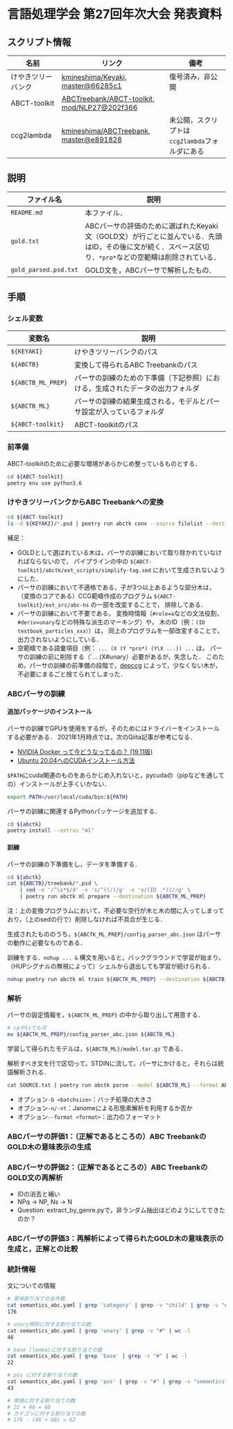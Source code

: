 # 言語処理学会 第27回年次大会 発表資料

## スクリプト情報
| 名前            | リンク | 備考 |
|----------------|-------|-----|
| けやきツリーバンク  | [kmineshima/Keyaki, master@66285c1](https://github.com/kmineshima/Keyaki/commit/66285c1339363234886231c2e77d7560e318c46a) | 復号済み，非公開 |
| ABCT-toolkit   | [ABCTreebank/ABCT-toolkit, mod/NLP27@202f366](https://github.com/ABCTreebank/ABCT-toolkit/commit/202f366c7d8bc1637e9f8f60fd1d23be91a9f8e0)  | |
| ccg2lambda     | [kmineshima/ABCTreebank, master@e891828](https://github.com/kmineshima/abctreebank/commit/e8918282f1e8a94160fb7ee60873bd5bc40cf6e1) | 未公開，スクリプトは`ccg2lambda`フォルダにある |

## 説明
| ファイル名               | 説明                              |
|-----------------------|----------------------------------|
| `README.md`           | 本ファイル．                        |
| `gold.txt`            | ABCパーサの評価のために選ばれたKeyaki文（GOLD文）が行ごとに並んでいる．先頭はID，その後に文が続く．スペース区切り．`*pro*`などの空範疇は削除されている． |
| `gold_parsed.psd.txt` | GOLD文を，ABCパーサで解析したもの．     |

## 手順
### シェル変数
| 変数名                  | 説明                              |
|-----------------------|----------------------------------|
| `${KEYAKI}`           | けやきツリーバンクのパス               |
| `${ABCTB}`            | 変換して得られるABC Treebankのパス     |
| `${ABCTB_ML_PREP}`    | パーサの訓練のための下準備（下記参照）における，生成されたデータの出力フォルダ |
| `${ABCTB_ML}`         | パーサの訓練の結果生成される，モデルとパーサ設定が入っているフォルダ |
| `${ABCT-toolkit}`     | ABCT-toolkitのパス                 |

### 前準備
ABCT-toolkitのために必要な環境があらかじめ整っているものとする．
```sh
cd ${ABCT-toolkit}
poetry env use python3.6
```

### けやきツリーバンクからABC Treebankへの変換
```sh 
cd ${ABCT-toolkit}
ls -d ${KEYAKI}/*.psd | poetry run abctk conv --source filelist --destination ${ABCTB}
```

補足：

- GOLDとして選ばれている木は，パーサの訓練において取り除かれていなければならないので，
    パイプラインの中の `${ABCT-toolkit}/abctk/ext_scripts/simplify-tag.sed` において生成されないようにした．
- パーサの訓練において不適格である，子が3つ以上あるような部分木は，
    （変換のコアである）CCG範疇作成のプログラム `${ABCT-toolkit}/ext_src/abc-hs` の一部を改変することで，
    排除してある．
- パーサの訓練において不要である，
    変換時情報（`#role=a`などの文法役割，`#deriv=unary`などの特殊な派生のマーキング）や，
    木のID（例：`(ID textbook_particles_xxx）`）は，
    同上のプログラムを一部改変することで，出力されないようにしている．
- 空範疇である語彙項目（例： `... (X (Y *pro*) (Y\X ...)) ...` は，
    パーサの訓練の前に削除する（`... (X#unary）必要があるが，失念した．
    このため，パーサの訓練の前準備の段階で，[depccg](https://github.com/masashi-y/depccg/blob/9d375edf9b74e22f8d7dcdf78dab5fcbad170e85/depccg/tools/ja/keyaki_reader.py#L192)
    によって，少なくない木が，不必要にまるごと捨てられてしまった．

### ABCパーサの訓練
#### 追加パッケージのインストール
パーサの訓練でGPUを使用をするが，そのためにはドライバーをインストールする必要がある．
2021年1月時点では，次のQiita記事が参考になる．

- [NVIDIA Docker って今どうなってるの？ (19.11版)](https://qiita.com/ksasaki/items/b20a785e1a0f610efa08)
- [Ubuntu 20.04へのCUDAインストール方法](https://qiita.com/yukoba/items/c4a45435c6ee5d66706d)

`$PATH`にcuda関連のものをあらかじめ入れないと，pycudaの（pipなどを通しての）インストールが上手くいかない．
```sh
export PATH=/usr/local/cuda/bin:${PATH}
```

パーサの訓練に関連するPythonパッケージを追加する．
```sh
cd ${abctk}
poetry install --extras "ml"
```

#### 訓練
パーサの訓練の下準備をし，データを準備する．
```sh
cd ${abctk}
cat ${ABCTB}/treebank/*.psd \
    | sed -e '/^\s*$/d' -e 's/^((/(/g' -e 's/(ID .*))//g' \
    | poetry run abctk ml prepare --destination ${ABCTK_ML_PREP}
```
注：上の変換プログラムにおいて，不必要な空行が木と木の間に入ってしまっており，（上のsedの行で）削除しなければ不具合が生じる．

生成されたもののうち，`${ABCTK_ML_PREP}/config_parser_abc.json` はパーサの動作に必要なものである．

訓練をする．`nohup ... &` 構文を用いると，バックグラウンドで学習が始まり，
（HUPシグナルの無視によって）シェルから退出しても学習が続けられる．
```sh
nohup poetry run abctk ml train ${ABCTK_ML_PREP} --destination ${ABCTB_ML} &
```

### 解析
パーサの設定情報を，`${ABCTK_ML_PREP}` の中から取り出して用意する．
```sh
# cpやlsでも可
mv ${ABCTK_ML_PREP}/config_parser_abc.json ${ABCTB_ML}
```
学習して得られたモデルは，`${ABCTB_ML}/model.tar.gz` である．

解析すべき文を行で区切って，STDINに流して，パーサにかけると，それらは統語解析される．
```sh
cat SOURCE.txt | poetry run abctk parse --model ${ABCTB_ML} --format ABCT
```

* オプション`-b <batchsize>`：バッチ処理の大きさ
* オプション`-n/-nt`：Janomeによる形態素解析を利用するか否か
* オプション`--format <format>`：出力のフォーマット

### ABCパーサの評価1：（正解であるところの）ABC TreebankのGOLD木の意味表示の生成

### ABCパーサの評価2：（正解であるところの）ABC TreebankのGOLD文の再解析
- IDの消去と補い
- NPq -> NP, Ns -> N
- Question: extract_by_genre.pyで，非ランダム抽出はどのようにしてできたのか？

### ABCパーザの評価3：再解析によって得られたGOLD木の意味表示の生成と，正解との比較

### 統計情報

文についての情報


```sh
# 意味割り当ての全件数
cat semantics_abc.yaml | grep 'category' | grep -v "child" | grep -v "#" | wc -l
176

# unary規則に対する割り当ての数
cat semantics_abc.yaml | grep 'unary' | grep -v "#" | wc -l
46

# base (lemma)に対する割り当ての数
cat semantics_abc.yaml | grep 'base' | grep -v "#" | wc -l
22

# pos に対する割り当ての数
cat semantics_abc.yaml | grep 'pos' | grep -v "#" | grep -v "semantics" | wc -l
43

# 単語に対する割り当ての数
# 22 + 46 = 68
# カテゴリに対する割り当ての数
# 176 - (46 + 68) = 62
```
